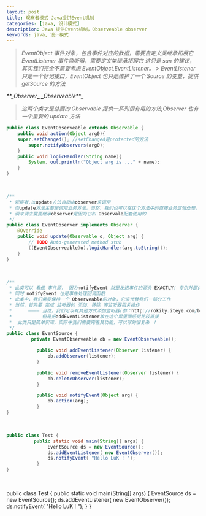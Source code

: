 ```yaml
---
layout: post
title: 观察者模式-Java提供Event机制
categories: [java, 设计模式]
description: Java 提供Event机制，Observeable observer
keywords: java, 设计模式
---
```


> _EventObject 事件对象，包含事件对应的数据，需要自定义类继承拓展它_
> _EventListener 事件监听器，需要定义类继承拓展它_
> _这只是 sun 的建议，其实我们完全不需要考虑 EventObject,EventListener。_ > *EventListener 只是一个标记接口，EventObject 也只是维护了一个 Source 的变量，提供 getSource 的方法*​

_\*\*\_Observer_**\_
\_**_Observeable_\*\*\_

> _这两个类才是总要的 Observable 提供一系列很有用的方法,Observer 也有一个重要的 update 方法_

```java
public class EventObserveable extends Observable {
    public void action(Object arg0){
    super.setChanged(); //setChanged是protected的方法
    	super.notifyObservers(arg0);
    }
    public void logicHandler(String name){
    	System. out.println("Object arg is ..." + name);
    }
}


```

​

```java
/**
 * 观察者,次update方法自动由observer来调用
 * 而update方法主要是调用业务方法，当然，我们也可以在这个方法中的直接业务逻辑处理，而不用
 * 调来调去需要继承observer是因为它和 Observale配套使用的
 */
public class EventObserver implements Observer {
    @Override
    public void update(Observable o, Object arg) {
        // TODO Auto-generated method stub
        ((EventObserveable)o).logicHandler(arg.toString());
    }
}
```

​

```java
/**
 * 此类可以 看做 事件源， 因为notifyEvent 就是发送事件的源头 EXACTLY! 专供外部调用，
 * 同时 notifyEvent 也是事件处理回调函数
 * 此类中，我们需要保持一个 Observeable的对象，它来代替我们一部分工作
 * 当然，首先要 完成 监听器的 添加、移除 等监听器相关操作
 *      ———— 当然，我们可以有其他方式添加监听器(参：http://rokily.iteye.com/blog/775395
 *           但是把addEventListener放在这个累里面感觉比较直接
 *  此类只是简单实现，实际中我们需要完善其功能，可以写的很复杂 ！
 */
public class EventSource {
         private EventObserveable ob = new EventObserveable();

           public void addEventListener(Observer listener) {
               ob.addObserver(listener);
           }

           public void removeEventListener(Observer listener) {
               ob.deleteObserver(listener);
           }

           public void notifyEvent(Object arg) {
               ob.action(arg);
           }
}
```

​

```java
public class Test {
          public static void main(String[] args) {
               EventSource ds = new EventSource();
               ds.addEventListener( new EventObserver());
               ds.notifyEvent( "Hello LuK ! ");
           }
}

```

​

public class Test {
public static void main(String[] args) {
EventSource ds = new EventSource();
ds.addEventListener( new EventObserver());
ds.notifyEvent( "Hello LuK ! ");
}
}
